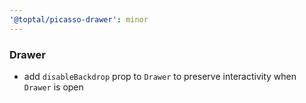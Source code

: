 ```yaml
---
'@toptal/picasso-drawer': minor
---
```


### Drawer

- add `disableBackdrop` prop to `Drawer` to preserve interactivity when `Drawer` is open
